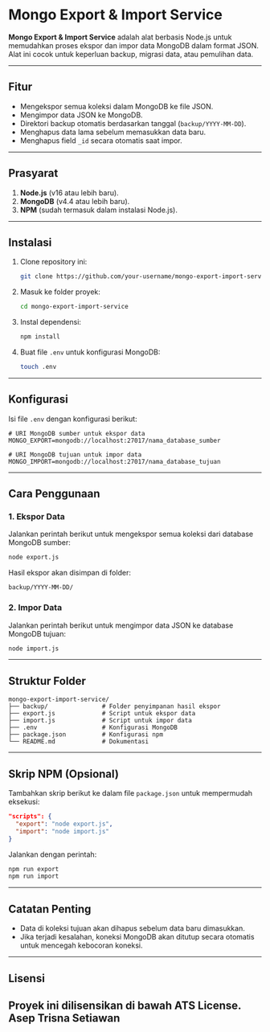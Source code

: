 
# Mongo Export & Import Service

**Mongo Export & Import Service** adalah alat berbasis Node.js untuk memudahkan proses ekspor dan impor data MongoDB dalam format JSON. Alat ini cocok untuk keperluan backup, migrasi data, atau pemulihan data.

---

## **Fitur**
- Mengekspor semua koleksi dalam MongoDB ke file JSON.
- Mengimpor data JSON ke MongoDB.
- Direktori backup otomatis berdasarkan tanggal (`backup/YYYY-MM-DD`).
- Menghapus data lama sebelum memasukkan data baru.
- Menghapus field `_id` secara otomatis saat impor.

---

## **Prasyarat**
1. **Node.js** (v16 atau lebih baru).
2. **MongoDB** (v4.4 atau lebih baru).
3. **NPM** (sudah termasuk dalam instalasi Node.js).

---

## **Instalasi**
1. Clone repository ini:
   ```bash
   git clone https://github.com/your-username/mongo-export-import-service.git
   ```
2. Masuk ke folder proyek:
   ```bash
   cd mongo-export-import-service
   ```
3. Instal dependensi:
   ```bash
   npm install
   ```
4. Buat file `.env` untuk konfigurasi MongoDB:
   ```bash
   touch .env
   ```

---

## **Konfigurasi**
Isi file `.env` dengan konfigurasi berikut:
```env
# URI MongoDB sumber untuk ekspor data
MONGO_EXPORT=mongodb://localhost:27017/nama_database_sumber

# URI MongoDB tujuan untuk impor data
MONGO_IMPORT=mongodb://localhost:27017/nama_database_tujuan
```

---

## **Cara Penggunaan**

### **1. Ekspor Data**
Jalankan perintah berikut untuk mengekspor semua koleksi dari database MongoDB sumber:
```bash
node export.js
```
Hasil ekspor akan disimpan di folder:
```
backup/YYYY-MM-DD/
```

### **2. Impor Data**
Jalankan perintah berikut untuk mengimpor data JSON ke database MongoDB tujuan:
```bash
node import.js
```

---

## **Struktur Folder**
```
mongo-export-import-service/
├── backup/               # Folder penyimpanan hasil ekspor
├── export.js             # Script untuk ekspor data
├── import.js             # Script untuk impor data
├── .env                  # Konfigurasi MongoDB
├── package.json          # Konfigurasi npm
└── README.md             # Dokumentasi
```

---

## **Skrip NPM (Opsional)**
Tambahkan skrip berikut ke dalam file `package.json` untuk mempermudah eksekusi:
```json
"scripts": {
  "export": "node export.js",
  "import": "node import.js"
}
```
Jalankan dengan perintah:
```bash
npm run export
npm run import
```

---

## **Catatan Penting**
- Data di koleksi tujuan akan dihapus sebelum data baru dimasukkan.
- Jika terjadi kesalahan, koneksi MongoDB akan ditutup secara otomatis untuk mencegah kebocoran koneksi.

---

## **Lisensi**
Proyek ini dilisensikan di bawah **ATS License**.
Asep Trisna Setiawan
---
